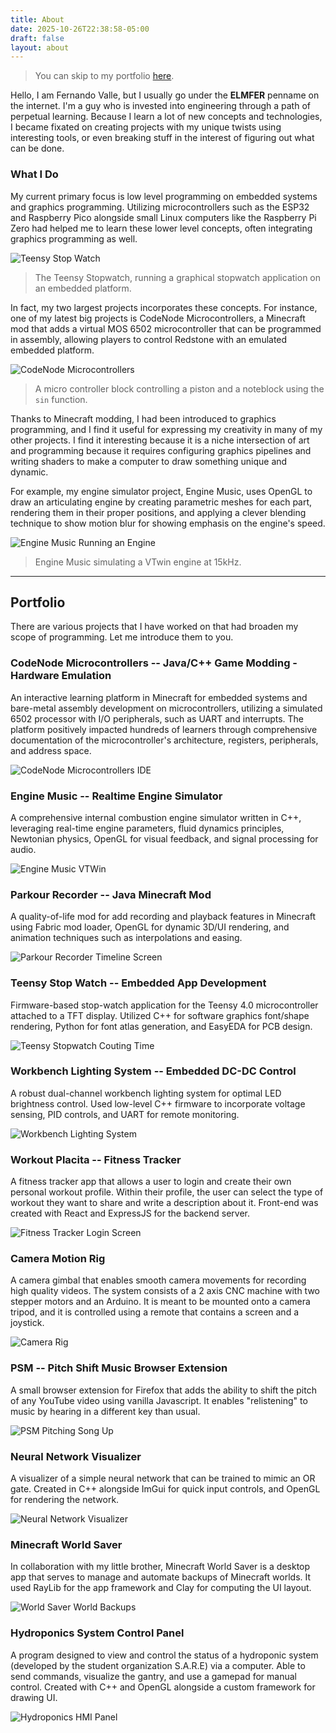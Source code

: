 ```yaml
---
title: About
date: 2025-10-26T22:38:58-05:00
draft: false
layout: about
---
```


> You can skip to my portfolio [here](#portfolio).

Hello, I am Fernando Valle, but I usually go under the **ELMFER** penname on the
internet. I'm a guy who is invested into engineering through a path of perpetual
learning. Because I learn a lot of new concepts and technologies, I became
fixated on creating projects with my unique twists using interesting tools, or
even breaking stuff in the interest of figuring out what can be done.

### What I Do

My current primary focus is low level programming on embedded systems and
graphics programming. Utilizing microcontrollers such as the ESP32 and Raspberry
Pico alongside small Linux computers like the Raspberry Pi Zero had helped me to
learn these lower level concepts, often integrating graphics programming as
well.

![Teensy Stop Watch](images/teensy-stop-watch.webp)

> The Teensy Stopwatch, running a graphical stopwatch application on an
> embedded platform.

In fact, my two largest projects incorporates these concepts. For instance, one
of my latest big projects is CodeNode Microcontrollers, a Minecraft mod that
adds a virtual MOS 6502 microcontroller that can be programmed in assembly,
allowing players to control Redstone with an emulated embedded platform.

![CodeNode Microcontrollers](images/codenode-micro.webp)

> A micro controller block controlling a piston and a noteblock using the
> `sin` function.

Thanks to Minecraft modding, I had been introduced to graphics programming, and
I find it useful for expressing my creativity in many of my other projects. I
find it interesting because it is a niche intersection of art and programming
because it requires configuring graphics pipelines and writing shaders to make a
computer to draw something unique and dynamic.

For example, my engine simulator project, Engine Music, uses OpenGL to draw an
articulating engine by creating parametric meshes for each part, rendering them
in their proper positions, and applying a clever blending technique to show
motion blur for showing emphasis on the engine's speed.

![Engine Music Running an Engine](images/engdemo.gif)

> Engine Music simulating a VTwin engine at 15kHz.

---

## Portfolio

There are various projects that I have worked on that had broaden my scope of
programming. Let me introduce them to you.

### CodeNode Microcontrollers -- Java/C++ Game Modding - Hardware Emulation

An interactive learning platform in Minecraft for embedded systems and bare-metal
assembly development on microcontrollers, utilizing a simulated 6502
processor with I/O peripherals, such as UART and interrupts. The platform
positively impacted hundreds of learners through comprehensive documentation of
the microcontroller's architecture, registers, peripherals, and address space.

![CodeNode Microcontrollers IDE](images/cnmcu-ide.webp)

### Engine Music -- Realtime Engine Simulator

A comprehensive internal combustion engine simulator written in C++, leveraging
real-time engine parameters, fluid dynamics principles, Newtonian physics,
OpenGL for visual feedback, and signal processing for audio.

![Engine Music VTWin](images/engmsc-vtwin.webp)

### Parkour Recorder -- Java Minecraft Mod

A quality-of-life mod for add recording and playback features in Minecraft using
Fabric mod loader, OpenGL for dynamic 3D/UI rendering, and animation techniques
such as interpolations and easing.

![Parkour Recorder Timeline Screen](images/prmod-timeline-screen.webp)

### Teensy Stop Watch -- Embedded App Development

Firmware-based stop-watch application for the Teensy 4.0 microcontroller
attached to a TFT display. Utilized C++ for software graphics font/shape
rendering, Python for font atlas generation, and EasyEDA for PCB design.

![Teensy Stopwatch Couting Time](images/teensy-running-stopwatch.webp)

### Workbench Lighting System -- Embedded DC-DC Control

A robust dual-channel workbench lighting system for optimal LED brightness
control. Used low-level C++ firmware to incorporate voltage sensing, PID
controls, and UART for remote monitoring.

![Workbench Lighting System](images/workbench-lighting-system.webp)

### Workout Placita -- Fitness Tracker

A fitness tracker app that allows a user to login and create their own personal
workout profile. Within their profile, the user can select the type of workout
they want to share and write a description about it. Front-end was created with
React and ExpressJS for the backend server.

![Fitness Tracker Login Screen](images/fitness-tracker-login.webp)

### Camera Motion Rig

A camera gimbal that enables smooth camera movements for recording high quality
videos. The system consists of a 2 axis CNC machine with two stepper motors and
an Arduino. It is meant to be mounted onto a camera tripod, and it is controlled
using a remote that contains a screen and a joystick.

![Camera Rig](images/camera-rig.webp)

### PSM -- Pitch Shift Music Browser Extension

A small browser extension for Firefox that adds the ability to shift the pitch
of any YouTube video using vanilla Javascript. It enables "relistening" to music
by hearing in a different key than usual.

![PSM Pitching Song Up](images/psm-upshifting.webp)

### Neural Network Visualizer

A visualizer of a simple neural network that can be trained to mimic an OR gate.
Created in C++ alongside ImGui for quick input controls, and OpenGL for
rendering the network.

![Neural Network Visualizer](images/neural-network-visual.webp)

### Minecraft World Saver

In collaboration with my little brother, Minecraft World Saver is a desktop app
that serves to manage and automate backups of Minecraft worlds. It used RayLib
for the app framework and Clay for computing the UI layout.

![World Saver World Backups](images/mws-list-backups.webp)

### Hydroponics System Control Panel

A program designed to view and control the status of a hydroponic system
(developed by the student organization S.A.R.E) via a computer. Able to send
commands, visualize the gantry, and use a gamepad for manual control. Created
with C++ and OpenGL alongside a custom framework for drawing UI.

![Hydroponics HMI Panel](images/hydrop-hmi-panel.webp)
